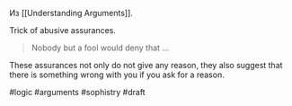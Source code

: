 Из [[Understanding Arguments]].

Trick of abusive assurances.

>Nobody but a fool would deny that ...

These assurances not only do not give any reason, they also suggest that there is something wrong with you if you ask for a reason. 

#logic #arguments #sophistry
#draft